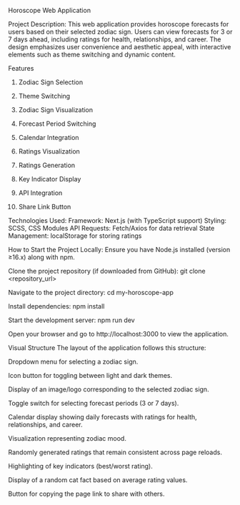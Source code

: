 Horoscope Web Application

Project Description:
This web application provides horoscope forecasts for users based on their selected zodiac sign. Users can view forecasts for 3 or 7 days ahead, including ratings for health, relationships, and career. The design emphasizes user convenience and aesthetic appeal, with interactive elements such as theme switching and dynamic content.

Features
1. Zodiac Sign Selection

2. Theme Switching

3. Zodiac Sign Visualization

4. Forecast Period Switching

5. Calendar Integration

6. Ratings Visualization

7. Ratings Generation

8. Key Indicator Display

9. API Integration

10. Share Link Button

Technologies Used:
Framework: Next.js (with TypeScript support)
Styling: SCSS, CSS Modules
API Requests: Fetch/Axios for data retrieval 
State Management: localStorage for storing ratings

How to Start the Project Locally:
Ensure you have Node.js installed (version ≥16.x) along with npm.

Clone the project repository (if downloaded from GitHub):
git clone <repository_url>

Navigate to the project directory:
cd my-horoscope-app

Install dependencies:
npm install

Start the development server:
npm run dev

Open your browser and go to http://localhost:3000 to view the application.

Visual Structure
The layout of the application follows this structure:

Dropdown menu for selecting a zodiac sign.

Icon button for toggling between light and dark themes.

Display of an image/logo corresponding to the selected zodiac sign.

Toggle switch for selecting forecast periods (3 or 7 days).

Calendar display showing daily forecasts with ratings for health, relationships, and career.

Visualization representing zodiac mood.

Randomly generated ratings that remain consistent across page reloads.

Highlighting of key indicators (best/worst rating).

Display of a random cat fact based on average rating values.

Button for copying the page link to share with others.